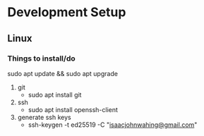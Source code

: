 # Development Setup

## Linux
### Things to install/do 

sudo apt update && sudo apt upgrade

1. git 
    - sudo apt install git
2. ssh 
    - sudo apt install openssh-client
3. generate ssh keys 
    - ssh-keygen -t ed25519 -C "isaacjohnwahing@gmail.com"